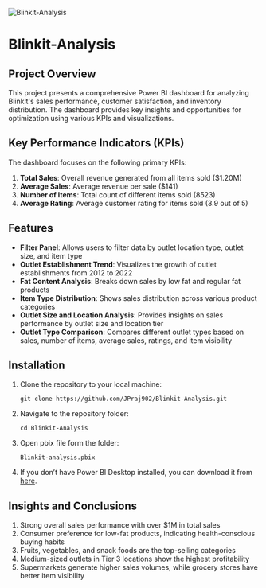 ![Blinkit-Analysis](https://socialify.git.ci/JPraj902/Blinkit-Analysis/image?font=Bitter&forks=1&issues=1&language=1&name=1&owner=1&pattern=Solid&pulls=1&stargazers=1&theme=Dark)
# Blinkit-Analysis

## Project Overview

This project presents a comprehensive Power BI dashboard for analyzing Blinkit's sales performance, customer satisfaction, and inventory distribution. The dashboard provides key insights and opportunities for optimization using various KPIs and visualizations.

## Key Performance Indicators (KPIs)

The dashboard focuses on the following primary KPIs:

1. **Total Sales**: Overall revenue generated from all items sold ($1.20M)
2. **Average Sales**: Average revenue per sale ($141)
3. **Number of Items**: Total count of different items sold (8523)
4. **Average Rating**: Average customer rating for items sold (3.9 out of 5)

## Features

- **Filter Panel**: Allows users to filter data by outlet location type, outlet size, and item type
- **Outlet Establishment Trend**: Visualizes the growth of outlet establishments from 2012 to 2022
- **Fat Content Analysis**: Breaks down sales by low fat and regular fat products
- **Item Type Distribution**: Shows sales distribution across various product categories
- **Outlet Size and Location Analysis**: Provides insights on sales performance by outlet size and location tier
- **Outlet Type Comparison**: Compares different outlet types based on sales, number of items, average sales, ratings, and item visibility

## Installation

1. Clone the repository to your local machine:

   ```
   git clone https://github.com/JPraj902/Blinkit-Analysis.git
   ```
2. Navigate to the repository folder:
   
   ```
   cd Blinkit-Analysis
   ```
3. Open pbix file form the folder:

   ```
   Blinkit-analysis.pbix
   ```
4. If you don’t have Power BI Desktop installed, you can download it from [here](https://powerbi.microsoft.com/desktop/).

   
## Insights and Conclusions

1. Strong overall sales performance with over $1M in total sales
2. Consumer preference for low-fat products, indicating health-conscious buying habits
3. Fruits, vegetables, and snack foods are the top-selling categories
4. Medium-sized outlets in Tier 3 locations show the highest profitability
5. Supermarkets generate higher sales volumes, while grocery stores have better item visibility
